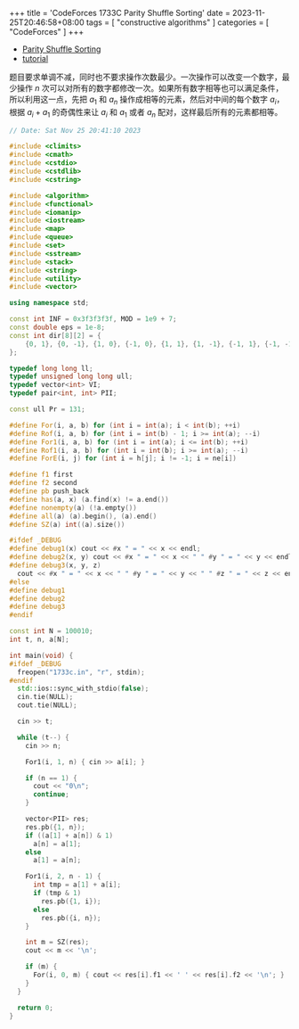 +++
title = 'CodeForces 1733C Parity Shuffle Sorting'
date = 2023-11-25T20:46:58+08:00
tags = [
    "constructive algorithms"
]
categories = [ "CodeForces" ]
+++

- [Parity Shuffle Sorting](https://vjudge.net/problem/CodeForces-1733c)
- [tutorial](https://codeforces.com/blog/entry/83109)

题目要求单调不减，同时也不要求操作次数最少。一次操作可以改变一个数字，最少操作 $n$ 次可以对所有的数字都修改一次。如果所有数字相等也可以满足条件，所以利用这一点，先把 $a_1$ 和 $a_n$ 操作成相等的元素，然后对中间的每个数字 $a_i$，根据 $a_i + a_1$ 的奇偶性来让 $a_i$ 和 $a_1$ 或者 $a_n$ 配对，这样最后所有的元素都相等。

```cpp
// Date: Sat Nov 25 20:41:10 2023

#include <climits>
#include <cmath>
#include <cstdio>
#include <cstdlib>
#include <cstring>

#include <algorithm>
#include <functional>
#include <iomanip>
#include <iostream>
#include <map>
#include <queue>
#include <set>
#include <sstream>
#include <stack>
#include <string>
#include <utility>
#include <vector>

using namespace std;

const int INF = 0x3f3f3f3f, MOD = 1e9 + 7;
const double eps = 1e-8;
const int dir[8][2] = {
    {0, 1}, {0, -1}, {1, 0}, {-1, 0}, {1, 1}, {1, -1}, {-1, 1}, {-1, -1},
};

typedef long long ll;
typedef unsigned long long ull;
typedef vector<int> VI;
typedef pair<int, int> PII;

const ull Pr = 131;

#define For(i, a, b) for (int i = int(a); i < int(b); ++i)
#define Rof(i, a, b) for (int i = int(b) - 1; i >= int(a); --i)
#define For1(i, a, b) for (int i = int(a); i <= int(b); ++i)
#define Rof1(i, a, b) for (int i = int(b); i >= int(a); --i)
#define ForE(i, j) for (int i = h[j]; i != -1; i = ne[i])

#define f1 first
#define f2 second
#define pb push_back
#define has(a, x) (a.find(x) != a.end())
#define nonempty(a) (!a.empty())
#define all(a) (a).begin(), (a).end()
#define SZ(a) int((a).size())

#ifdef _DEBUG
#define debug1(x) cout << #x " = " << x << endl;
#define debug2(x, y) cout << #x " = " << x << " " #y " = " << y << endl;
#define debug3(x, y, z)                                                        \
  cout << #x " = " << x << " " #y " = " << y << " " #z " = " << z << endl;
#else
#define debug1
#define debug2
#define debug3
#endif

const int N = 100010;
int t, n, a[N];

int main(void) {
#ifdef _DEBUG
  freopen("1733c.in", "r", stdin);
#endif
  std::ios::sync_with_stdio(false);
  cin.tie(NULL);
  cout.tie(NULL);

  cin >> t;

  while (t--) {
    cin >> n;

    For1(i, 1, n) { cin >> a[i]; }

    if (n == 1) {
      cout << "0\n";
      continue;
    }

    vector<PII> res;
    res.pb({1, n});
    if ((a[1] + a[n]) & 1)
      a[n] = a[1];
    else
      a[1] = a[n];

    For1(i, 2, n - 1) {
      int tmp = a[1] + a[i];
      if (tmp & 1)
        res.pb({1, i});
      else
        res.pb({i, n});
    }

    int m = SZ(res);
    cout << m << '\n';

    if (m) {
      For(i, 0, m) { cout << res[i].f1 << ' ' << res[i].f2 << '\n'; }
    }
  }

  return 0;
}
```
